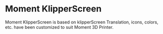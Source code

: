# Moment KlipperScreen

Moment KlipperScreen is based on klipperScreen 
Translation, icons, colors, etc. have been customized to suit Moment 3D Printer.
